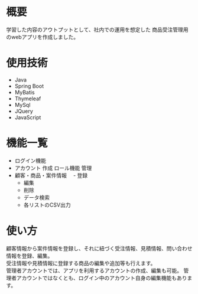 # 概要
学習した内容のアウトプットとして、社内での運用を想定した
商品受注管理用のwebアプリを作成しました。

# 使用技術
- Java
- Spring Boot
- MyBatis
- Thymeleaf
- MySql
- JQuery
- JavaScript

# 機能一覧
- ログイン機能
- アカウント
  作成
  ロール機能
  管理
- 顧客・商品・案件情報
　- 登録
  - 編集
  - 削除
  - データ検索
  - 各リストのCSV出力

# 使い方
顧客情報から案件情報を登録し、それに紐づく受注情報、見積情報、問い合わせ情報を登録、編集。  
受注情報や見積情報に登録する商品の編集や追加等も行えます。  
管理者アカウントでは、アプリを利用するアカウントの作成、編集も可能。
管理者アカウントではなくとも、ログイン中のアカウント自身の編集機能もあります。
